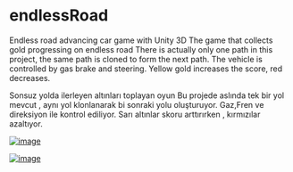 # endlessRoad

Endless road advancing car game with Unity 3D
The game that collects gold progressing on endless road
There is actually only one path in this project, the same path is cloned to form the next path.
The vehicle is controlled by gas brake and steering.
Yellow gold increases the score, red decreases.


Sonsuz yolda ilerleyen altınları toplayan oyun
Bu projede aslında tek bir yol mevcut , aynı yol klonlanarak bi sonraki yolu oluşturuyor.
Gaz,Fren ve direksiyon ile kontrol ediliyor.
Sarı altınlar skoru arttırırken , kırmızılar azaltıyor.


[![image](https://i.hizliresim.com/zGdMl9.jpg)](https://hizliresim.com/zGdMl9)


[![image](https://i.hizliresim.com/RgdD1G.jpg)](https://hizliresim.com/RgdD1G)
